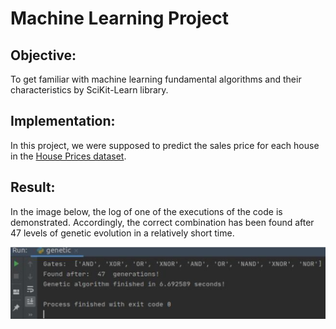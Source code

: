 # Machine Learning Project

## Objective:
To get familiar with machine learning fundamental algorithms and their characteristics by SciKit-Learn library.

## Implementation:
In this project, we were supposed to predict the sales price for each house in the [House Prices dataset](https://www.kaggle.com/competitions/house-prices-advanced-regression-techniques/overview/evaluation).

## Result:
In the image below, the log of one of the executions of the code is demonstrated. Accordingly, the correct combination has been found after 47 levels of genetic evolution in a relatively short time. 

![alt text](https://github.com/moeinsh78/Artificial-Intelligence-Course-Projects/blob/master/Genetic/output.png)

